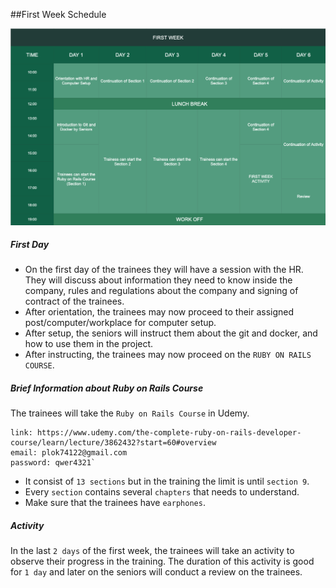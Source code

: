 ##First Week Schedule

![first_week_schedule](../images/first_week_sched.png)

##### First Day
- On the first day of the trainees they will have a session with the HR. They will discuss about 
information they need to know inside the company, rules and regulations about the company and
signing of contract of the trainees.
- After orientation, the trainees may now proceed to their assigned post/computer/workplace for computer setup.
- After setup, the seniors will instruct them about the git and docker, and how to use them in the project.
- After instructing, the trainees may now proceed on the `RUBY ON RAILS COURSE`.

##### Brief Information about Ruby on Rails Course
The trainees will take the `Ruby on Rails Course` in Udemy. 
````
link: https://www.udemy.com/the-complete-ruby-on-rails-developer-course/learn/lecture/3862432?start=60#overview
email: plok74122@gmail.com
password: qwer4321` 
````
- It consist of `13 sections` but in the training the limit is until `section 9`.
- Every `section` contains several `chapters` that needs to understand.
- Make sure that the trainees have `earphones`.

##### Activity
In the last `2 days` of the first week, the trainees will take an activity to observe their
progress in the training. The duration of this activity is good for `1 day` and later on the seniors
will conduct a review on the trainees.
